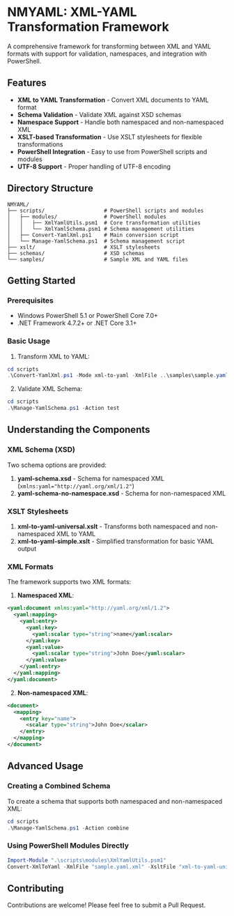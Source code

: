 # NMYAML: XML-YAML Transformation Framework

A comprehensive framework for transforming between XML and YAML formats with support for validation, namespaces, and integration with PowerShell.

## Features

- **XML to YAML Transformation** - Convert XML documents to YAML format
- **Schema Validation** - Validate XML against XSD schemas
- **Namespace Support** - Handle both namespaced and non-namespaced XML
- **XSLT-based Transformation** - Use XSLT stylesheets for flexible transformations
- **PowerShell Integration** - Easy to use from PowerShell scripts and modules
- **UTF-8 Support** - Proper handling of UTF-8 encoding

## Directory Structure

```
NMYAML/
├── scripts/                   # PowerShell scripts and modules
│   ├── modules/               # PowerShell modules
│   │   ├── XmlYamlUtils.psm1  # Core transformation utilities
│   │   └── XmlYamlSchema.psm1 # Schema management utilities
│   ├── Convert-YamlXml.ps1    # Main conversion script
│   └── Manage-YamlSchema.ps1  # Schema management script
├── xslt/                      # XSLT stylesheets
├── schemas/                   # XSD schemas
└── samples/                   # Sample XML and YAML files
```

## Getting Started

### Prerequisites

- Windows PowerShell 5.1 or PowerShell Core 7.0+
- .NET Framework 4.7.2+ or .NET Core 3.1+

### Basic Usage

1. Transform XML to YAML:

```powershell
cd scripts
.\Convert-YamlXml.ps1 -Mode xml-to-yaml -XmlFile ..\samples\sample.yaml.xml -OutputFile output.yaml
```

2. Validate XML Schema:

```powershell
cd scripts
.\Manage-YamlSchema.ps1 -Action test
```

## Understanding the Components

### XML Schema (XSD)

Two schema options are provided:

1. **yaml-schema.xsd** - Schema for namespaced XML (`xmlns:yaml="http://yaml.org/xml/1.2"`)
2. **yaml-schema-no-namespace.xsd** - Schema for non-namespaced XML

### XSLT Stylesheets

1. **xml-to-yaml-universal.xslt** - Transforms both namespaced and non-namespaced XML to YAML
2. **xml-to-yaml-simple.xslt** - Simplified transformation for basic YAML output

### XML Formats

The framework supports two XML formats:

1. **Namespaced XML**:

```xml
<yaml:document xmlns:yaml="http://yaml.org/xml/1.2">
  <yaml:mapping>
    <yaml:entry>
      <yaml:key>
        <yaml:scalar type="string">name</yaml:scalar>
      </yaml:key>
      <yaml:value>
        <yaml:scalar type="string">John Doe</yaml:scalar>
      </yaml:value>
    </yaml:entry>
  </yaml:mapping>
</yaml:document>
```

2. **Non-namespaced XML**:

```xml
<document>
  <mapping>
    <entry key="name">
      <scalar type="string">John Doe</scalar>
    </entry>
  </mapping>
</document>
```

## Advanced Usage

### Creating a Combined Schema

To create a schema that supports both namespaced and non-namespaced XML:

```powershell
cd scripts
.\Manage-YamlSchema.ps1 -Action combine
```

### Using PowerShell Modules Directly

```powershell
Import-Module ".\scripts\modules\XmlYamlUtils.psm1"
Convert-XmlToYaml -XmlFile "sample.yaml.xml" -XsltFile "xml-to-yaml-universal.xslt" -OutputFile "output.yaml"
```

## Contributing

Contributions are welcome! Please feel free to submit a Pull Request.
